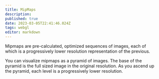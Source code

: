 ```yaml
---
title: MipMaps
description: 
published: true
date: 2023-03-05T22:41:46.024Z
tags: webgl
editor: markdown
---
```


Mipmaps are pre-calculated, optimized sequences of images, each of which is a progressively lower resolution representation of the previous.

You can visualize mipmaps as a pyramid of images. The base of the pyramid is the full sized image in the original resolution. As you ascend up the pyramid, each level is a progressively lower resolution.